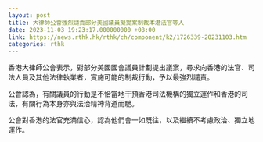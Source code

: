 ```yaml
---
layout: post
title: 大律師公會強烈譴責部分美國議員擬提案制裁本港法官等人
date: 2023-11-03 19:23:17.000000000 +08:00
link: https://news.rthk.hk/rthk/ch/component/k2/1726339-20231103.htm
categories: rthk
---
```


香港大律師公會表示，對部分美國國會議員計劃提出議案，尋求向香港的法官、司法人員及其他法律執業者，實施可能的制裁行動，予以最強烈譴責。

公會認為，有關議員的行動是不恰當地干預香港司法機構的獨立運作和香港的司法，有關行為本身亦與法治精神背道而馳。

公會對香港的法官充滿信心，認為他們會一如既往，以及繼續不考慮政治、獨立地運作。
